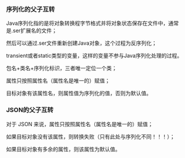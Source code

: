 ### 序列化的父子互转
Java序列化指的是将对象转换程字节格式并将对象状态保存在文件中，通常是.ser扩展名的文件；

然后可以通过.ser文件重新创建Java对象，这个过程为反序列化；

transient或者static类型的变量，这样的变量不参与Java序列化处理的过程。

包名+类名+序列化标识，三者唯一定位一个类；

属性只按照属性名（属性名是唯一的）赋值；

目标对象有该属性名，则属性值为序列化的值，否则为默认值。

### JSON的父子互转
对于 JSON 来说，属性只按照属性名（属性名是唯一的）赋值；

如果目标对象没有该属性，则转换失败（只有此处与序列化不同！！！）；

如果目标对象有多余的属性，则该属性为默认值。
